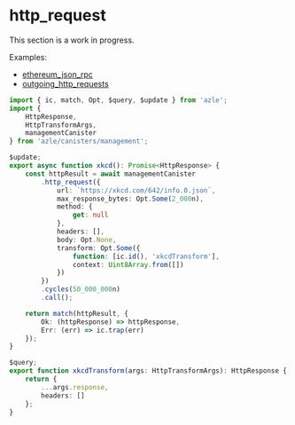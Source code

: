 # http_request

This section is a work in progress.

Examples:

-   [ethereum_json_rpc](https://github.com/demergent-labs/azle/tree/main/examples/ethereum_json_rpc)
-   [outgoing_http_requests](https://github.com/demergent-labs/azle/tree/main/examples/outgoing_http_requests)

```typescript
import { ic, match, Opt, $query, $update } from 'azle';
import {
    HttpResponse,
    HttpTransformArgs,
    managementCanister
} from 'azle/canisters/management';

$update;
export async function xkcd(): Promise<HttpResponse> {
    const httpResult = await managementCanister
        .http_request({
            url: `https://xkcd.com/642/info.0.json`,
            max_response_bytes: Opt.Some(2_000n),
            method: {
                get: null
            },
            headers: [],
            body: Opt.None,
            transform: Opt.Some({
                function: [ic.id(), 'xkcdTransform'],
                context: Uint8Array.from([])
            })
        })
        .cycles(50_000_000n)
        .call();

    return match(httpResult, {
        Ok: (httpResponse) => httpResponse,
        Err: (err) => ic.trap(err)
    });
}

$query;
export function xkcdTransform(args: HttpTransformArgs): HttpResponse {
    return {
        ...args.response,
        headers: []
    };
}
```
